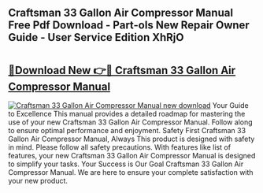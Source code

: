 ## Craftsman 33 Gallon Air Compressor Manual Free Pdf Download - Part-oIs New Repair Owner Guide - User Service Edition XhRjO

# <h2><a href="http://bc29319.oget.top/?id=Craftsman+33+Gallon+Air+Compressor+Manual">🔗Download New 👉🔴 Craftsman 33 Gallon Air Compressor Manual</a></h2>

[![Craftsman 33 Gallon Air Compressor Manual new download](https://i.imgur.com/5g1atiW.png)](http://bc29319.oget.top/?id=Craftsman+33+Gallon+Air+Compressor+Manual)
Your Guide to Excellence This manual provides a detailed roadmap for mastering the use of your new Craftsman 33 Gallon Air Compressor Manual. Follow along to ensure optimal performance and enjoyment. Safety First Craftsman 33 Gallon Air Compressor Manual, Always This product is designed with safety in mind. Please follow all safety precautions. With features like list of features, your new Craftsman 33 Gallon Air Compressor Manual is designed to simplify your tasks. Your Success is Our Goal Craftsman 33 Gallon Air Compressor Manual. We are here to ensure your complete satisfaction with your new product.
